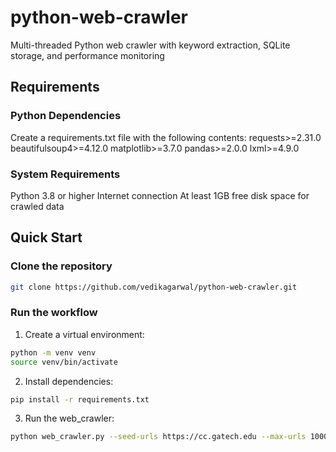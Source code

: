 # python-web-crawler
Multi-threaded Python web crawler with keyword extraction, SQLite storage, and performance monitoring

## Requirements

### Python Dependencies
Create a requirements.txt file with the following contents:
requests>=2.31.0
beautifulsoup4>=4.12.0
matplotlib>=3.7.0
pandas>=2.0.0
lxml>=4.9.0

### System Requirements
Python 3.8 or higher
Internet connection
At least 1GB free disk space for crawled data

## Quick Start

### Clone the repository

```bash
git clone https://github.com/vedikagarwal/python-web-crawler.git
```

### Run the workflow

1. Create a virtual environment:
```bash
python -m venv venv
source venv/bin/activate
```

2. Install dependencies:
```bash
pip install -r requirements.txt
```

3. Run the web_crawler:
```bash
python web_crawler.py --seed-urls https://cc.gatech.edu --max-urls 1000 --threads 5 --delay 1.0
```
